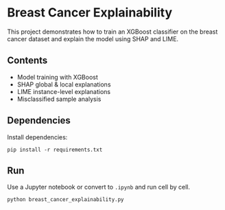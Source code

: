 # Breast Cancer Explainability

This project demonstrates how to train an XGBoost classifier on the breast cancer dataset and explain the model using SHAP and LIME.

## Contents

- Model training with XGBoost
- SHAP global & local explanations
- LIME instance-level explanations
- Misclassified sample analysis

## Dependencies

Install dependencies:

```
pip install -r requirements.txt
```

## Run

Use a Jupyter notebook or convert to `.ipynb` and run cell by cell.

```
python breast_cancer_explainability.py
```